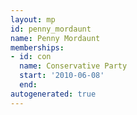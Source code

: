 ```yaml
---
layout: mp
id: penny_mordaunt
name: Penny Mordaunt
memberships:
- id: con
  name: Conservative Party
  start: '2010-06-08'
  end: 
autogenerated: true
---
```

